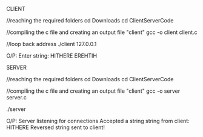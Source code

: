CLIENT

//reaching the required folders
cd Downloads
cd ClientServerCode

//compiling the c file and creating an output file "client"
gcc -o client client.c

//loop back address 
./client 127.0.0.1

O/P:
Enter string: 
HITHERE
EREHTIH


SERVER

//reaching the required folders
cd Downloads
cd ClientServerCode

//compiling the c file and creating an output file "client"
gcc -o server server.c

./server

O/P:
Server listening for connections
Accepted a string
string from client: HITHERE
Reversed string sent to client!
